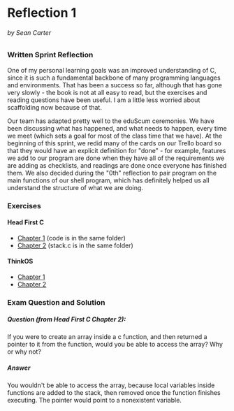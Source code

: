# Reflection 1
###### by Sean Carter

### Written Sprint Reflection
One of my personal learning goals was an improved understanding of C, since it is such a fundamental backbone of many programming languages and environments. That has been a success so far, although that has gone very slowly - the book is not at all easy to read, but the exercises and reading questions have been useful. I am a little less worried about scaffolding now because of that.

Our team has adapted pretty well to the eduScum ceremonies. We have been discussing what has happened, and what needs to happen, every time we meet (which sets a goal for most of the class time that we have). At the beginning of this sprint, we redid many of the cards on our Trello board so that they would have an explicit definition for "done" - for example, features we add to our program are done when they have all of the requirements we are adding as checklists, and readings are done once everyone has finished them. We also decided during the "0th" reflection to pair program on the main functions of our shell program, which has definitely helped us all understand the structure of what we are doing.

### Exercises
#### Head First C
- [Chapter 1](../exercises/ex01/ex01.md) (code is in the same folder)
- [Chapter 2](../exercises/ex02/ex02.md) (stack.c is in the same folder)

#### ThinkOS
- [Chapter 1](../reading_questions/thinkos1.md)
- [Chapter 2](../reading_questions/thinkos2.md)

### Exam Question and Solution
##### Question (from Head First C Chapter 2):
If you were to create an array inside a c function, and then returned a pointer to it from the function, would you be able to access the array? Why or why not?

##### Answer
You wouldn't be able to access the array, because local variables inside functions are added to the stack, then removed once the function finishes executing. The pointer would point to a nonexistent variable.
